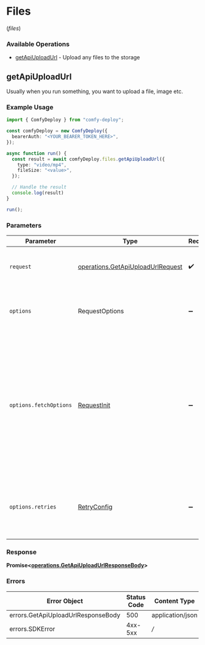 # Files
(*files*)

### Available Operations

* [getApiUploadUrl](#getapiuploadurl) - Upload any files to the storage

## getApiUploadUrl

Usually when you run something, you want to upload a file, image etc.

### Example Usage

```typescript
import { ComfyDeploy } from "comfy-deploy";

const comfyDeploy = new ComfyDeploy({
  bearerAuth: "<YOUR_BEARER_TOKEN_HERE>",
});

async function run() {
  const result = await comfyDeploy.files.getApiUploadUrl({
    type: "video/mp4",
    fileSize: "<value>",
  });

  // Handle the result
  console.log(result)
}

run();
```

### Parameters

| Parameter                                                                                                                                                                      | Type                                                                                                                                                                           | Required                                                                                                                                                                       | Description                                                                                                                                                                    |
| ------------------------------------------------------------------------------------------------------------------------------------------------------------------------------ | ------------------------------------------------------------------------------------------------------------------------------------------------------------------------------ | ------------------------------------------------------------------------------------------------------------------------------------------------------------------------------ | ------------------------------------------------------------------------------------------------------------------------------------------------------------------------------ |
| `request`                                                                                                                                                                      | [operations.GetApiUploadUrlRequest](../../models/operations/getapiuploadurlrequest.md)                                                                                         | :heavy_check_mark:                                                                                                                                                             | The request object to use for the request.                                                                                                                                     |
| `options`                                                                                                                                                                      | RequestOptions                                                                                                                                                                 | :heavy_minus_sign:                                                                                                                                                             | Used to set various options for making HTTP requests.                                                                                                                          |
| `options.fetchOptions`                                                                                                                                                         | [RequestInit](https://developer.mozilla.org/en-US/docs/Web/API/Request/Request#options)                                                                                        | :heavy_minus_sign:                                                                                                                                                             | Options that are passed to the underlying HTTP request. This can be used to inject extra headers for examples. All `Request` options, except `method` and `body`, are allowed. |
| `options.retries`                                                                                                                                                              | [RetryConfig](../../lib/utils/retryconfig.md)                                                                                                                                  | :heavy_minus_sign:                                                                                                                                                             | Enables retrying HTTP requests under certain failure conditions.                                                                                                               |


### Response

**Promise\<[operations.GetApiUploadUrlResponseBody](../../models/operations/getapiuploadurlresponsebody.md)\>**
### Errors

| Error Object                       | Status Code                        | Content Type                       |
| ---------------------------------- | ---------------------------------- | ---------------------------------- |
| errors.GetApiUploadUrlResponseBody | 500                                | application/json                   |
| errors.SDKError                    | 4xx-5xx                            | */*                                |
